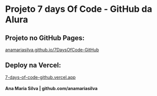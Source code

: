 # Projeto 7 days Of Code - GitHub da Alura

## Projeto no GitHub Pages:

[anamariasilva.github.io/7DaysOfCode-GitHub](https://anamariasilva.github.io/7DaysOfCode-GitHub/)

## Deploy na Vercel:

[7-days-of-code-github.vercel.app](https://7-days-of-code-github.vercel.app/)

#### Ana Maria Silva | github.com/anamariasilva

